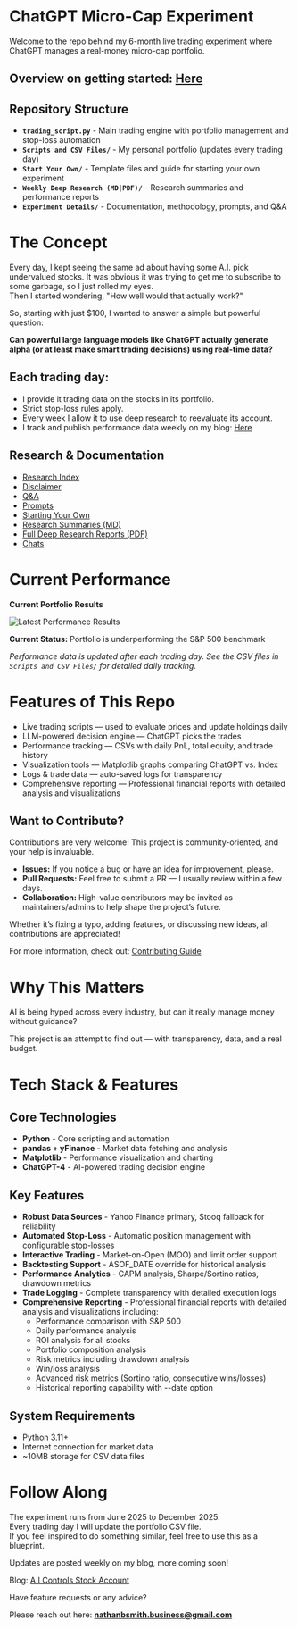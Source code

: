 # ChatGPT Micro-Cap Experiment
Welcome to the repo behind my 6-month live trading experiment where ChatGPT manages a real-money micro-cap portfolio.

## Overview on getting started: [Here](https://github.com/LuckyOne7777/ChatGPT-Micro-Cap-Experiment/blob/main/Start%20Your%20Own/README.md)
   
## Repository Structure

- **`trading_script.py`** - Main trading engine with portfolio management and stop-loss automation
- **`Scripts and CSV Files/`** - My personal portfolio (updates every trading day)
- **`Start Your Own/`** - Template files and guide for starting your own experiment  
- **`Weekly Deep Research (MD|PDF)/`** - Research summaries and performance reports
- **`Experiment Details/`** - Documentation, methodology, prompts, and Q&A

# The Concept
Every day, I kept seeing the same ad about having some A.I. pick undervalued stocks. It was obvious it was trying to get me to subscribe to some garbage, so I just rolled my eyes.  
Then I started wondering, "How well would that actually work?"

So, starting with just $100, I wanted to answer a simple but powerful question:

**Can powerful large language models like ChatGPT actually generate alpha (or at least make smart trading decisions) using real-time data?**

## Each trading day:

- I provide it trading data on the stocks in its portfolio.  
- Strict stop-loss rules apply.  
- Every week I allow it to use deep research to reevaluate its account.  
- I track and publish performance data weekly on my blog: [Here](https://nathanbsmith729.substack.com)

## Research & Documentation

- [Research Index](https://github.com/LuckyOne7777/ChatGPT-Micro-Cap-Experiment/blob/main/Experiment%20Details/Deep%20Research%20Index.md)  
- [Disclaimer](https://github.com/LuckyOne7777/ChatGPT-Micro-Cap-Experiment/blob/main/Experiment%20Details/Disclaimer.md)  
- [Q&A](https://github.com/LuckyOne7777/ChatGPT-Micro-Cap-Experiment/blob/main/Experiment%20Details/Q%26A.md)  
- [Prompts](https://github.com/LuckyOne7777/ChatGPT-Micro-Cap-Experiment/blob/main/Experiment%20Details/Prompts.md)  
- [Starting Your Own](https://github.com/LuckyOne7777/ChatGPT-Micro-Cap-Experiment/blob/main/Start%20Your%20Own/README.md)  
- [Research Summaries (MD)](https://github.com/LuckyOne7777/ChatGPT-Micro-Cap-Experiment/tree/main/Weekly%20Deep%20Research%20(MD))  
- [Full Deep Research Reports (PDF)](https://github.com/LuckyOne7777/ChatGPT-Micro-Cap-Experiment/tree/main/Weekly%20Deep%20Research%20(PDF))
- [Chats](https://github.com/LuckyOne7777/ChatGPT-Micro-Cap-Experiment/blob/main/Experiment%20Details/Chats.md)
# Current Performance

<!-- To update performance chart: 
     1. Replace the image file with updated results
     2. Update the dates and description below
     3. Update the "Last Updated" date -->

**Current Portfolio Results**

![Latest Performance Results](Results.png)

**Current Status:** Portfolio is underperforming the S&P 500 benchmark

*Performance data is updated after each trading day. See the CSV files in `Scripts and CSV Files/` for detailed daily tracking.*

# Features of This Repo
- Live trading scripts — used to evaluate prices and update holdings daily  
- LLM-powered decision engine — ChatGPT picks the trades  
- Performance tracking — CSVs with daily PnL, total equity, and trade history  
- Visualization tools — Matplotlib graphs comparing ChatGPT vs. Index  
- Logs & trade data — auto-saved logs for transparency  
- Comprehensive reporting — Professional financial reports with detailed analysis and visualizations

## Want to Contribute?

Contributions are very welcome! This project is community-oriented, and your help is invaluable.  

- **Issues:** If you notice a bug or have an idea for improvement, please.  
- **Pull Requests:** Feel free to submit a PR — I usually review within a few days.  
- **Collaboration:** High-value contributors may be invited as maintainers/admins to help shape the project’s future.  

Whether it’s fixing a typo, adding features, or discussing new ideas, all contributions are appreciated!

For more information, check out: [Contributing Guide](https://github.com/LuckyOne7777/ChatGPT-Micro-Cap-Experiment/blob/main/Other/CONTRIBUTING.md)

# Why This Matters
AI is being hyped across every industry, but can it really manage money without guidance?

This project is an attempt to find out — with transparency, data, and a real budget.

# Tech Stack & Features

## Core Technologies
- **Python** - Core scripting and automation
- **pandas + yFinance** - Market data fetching and analysis
- **Matplotlib** - Performance visualization and charting
- **ChatGPT-4** - AI-powered trading decision engine

## Key Features
- **Robust Data Sources** - Yahoo Finance primary, Stooq fallback for reliability
- **Automated Stop-Loss** - Automatic position management with configurable stop-losses
- **Interactive Trading** - Market-on-Open (MOO) and limit order support
- **Backtesting Support** - ASOF_DATE override for historical analysis
- **Performance Analytics** - CAPM analysis, Sharpe/Sortino ratios, drawdown metrics
- **Trade Logging** - Complete transparency with detailed execution logs
- **Comprehensive Reporting** - Professional financial reports with detailed analysis and visualizations including:
  - Performance comparison with S&P 500
  - Daily performance analysis
  - ROI analysis for all stocks
  - Portfolio composition analysis
  - Risk metrics including drawdown analysis
  - Win/loss analysis
  - Advanced risk metrics (Sortino ratio, consecutive wins/losses)
  - Historical reporting capability with --date option

## System Requirements
- Python  3.11+
- Internet connection for market data
- ~10MB storage for CSV data files

# Follow Along
The experiment runs from June 2025 to December 2025.  
Every trading day I will update the portfolio CSV file.  
If you feel inspired to do something similar, feel free to use this as a blueprint.

Updates are posted weekly on my blog, more coming soon!

Blog: [A.I Controls Stock Account](https://nathanbsmith729.substack.com)

Have feature requests or any advice?  

Please reach out here: **nathanbsmith.business@gmail.com**
